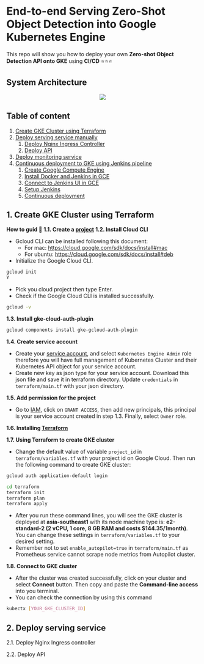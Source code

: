 # End-to-end Serving Zero-Shot Object Detection into Google Kubernetes Engine
This repo will show you how to deploy your own **Zero-shot Object Detection API onto GKE** using **CI/CD** ⭐⭐⭐

## System Architecture
<p align="center">
  <img src="https://github.com/duongnguyen-dev/serving_grounding_dino/blob/main/assets/system_architecture.png" />
</p>

## Table of content
1. [Create GKE Cluster using Terraform](#1-create-gke-cluster-using-terraform)
2. [Deploy serving service manually](#2-deploy-serving-service)
    1. [Deploy Nginx Ingress Controller](#21-deploy-nginx-ingress-controller)
    2. [Deploy API](#22-deploy-api)
3. [Deploy monitoring service](#3-deploy-monitoring-service)
4. [Continuous deployment to GKE using Jenkins pipeline](#4-continuous-deployment-to-gke-using-jenkins-pipeline)
    1. [Create Google Compute Engine](#41-set-up-your-instance)
    2. [Install Docker and Jenkins in GCE](#42-install-docker-and-jenkins)
    3. [Connect to Jenkins UI in GCE](#43-connect-to-jenkins-ui-in-compute-engine)
    4. [Setup Jenkins](#44-setup-jenkins)
    5. [Continuous deployment](#45-continuous-deployment)
   
## 1. Create GKE Cluster using Terraform
**How to guid 📖**
**1.1. Create a [project](https://console.cloud.google.com/projectcreate)**
**1.2. Install Cloud CLI**
- Gcloud CLI can be installed following this document:
  - For mac: https://cloud.google.com/sdk/docs/install#mac
  - For ubuntu: https://cloud.google.com/sdk/docs/install#deb
- Initialize the Google Cloud CLI.
``` bash
gcloud init
Y
```
- Pick you cloud project then type Enter.
- Check if the Google Cloud CLI is installed successfully.
``` bash
gcloud -v
```
**1.3. Install gke-cloud-auth-plugin**
``` bash
gcloud components install gke-gcloud-auth-plugin
```
**1.4. Create service account**
- Create your [service account](https://console.cloud.google.com/iam-admin/serviceaccounts), and select `Kubernetes Engine Admin` role therefore you will have full management of Kubernetes Cluster and their Kubernetes API object for your service account.
- Create new key as json type for your service account. Download this json file and save it in terraform directory. Update `credentials` in `terraform/main.tf` with your json directory.

**1.5. Add permission for the project**
- Go to [IAM](https://console.cloud.google.com/iam-admin/iam), click on `GRANT ACCESS`, then add new principals, this principal is your service account created in step 1.3. Finally, select `Owner` role.

**1.6. Installing [Terraform](https://developer.hashicorp.com/terraform/tutorials/aws-get-started/install-cli)**

**1.7. Using Terraform to create GKE cluster**
- Change the default value of variable `project_id` in `terraform/variables.tf` with your project id on Google Cloud. Then run the following command to create GKE cluster:
``` bash
gcloud auth application-default login
```
``` bash
cd terraform
terraform init
terraform plan
terraform apply
```
- After you run these command lines, you will see the GKE cluster is deployed at **asia-southeast1** with its node machine type is: **e2-standard-2 (2 vCPU, 1 core, 8 GB RAM and costs $144.35/1month)**. You can change these settings in `terraform/variables.tf` to your desired setting.
- Remember not to set `enable_autopilot=true` in `terraform/main.tf` as Prometheus service cannot scrape node metrics from Autopilot cluster.

**1.8. Connect to GKE cluster**
- After the cluster was created successfully, click on your cluster and select **Connect** button. Then copy and paste the **Command-line access** into you terminal.
- You can check the connection by using this command
``` bash
kubectx [YOUR_GKE_CLUSTER_ID]
```

## 2. Deploy serving service
2.1. Deploy Nginx Ingress controller

2.2. Deploy API
  
